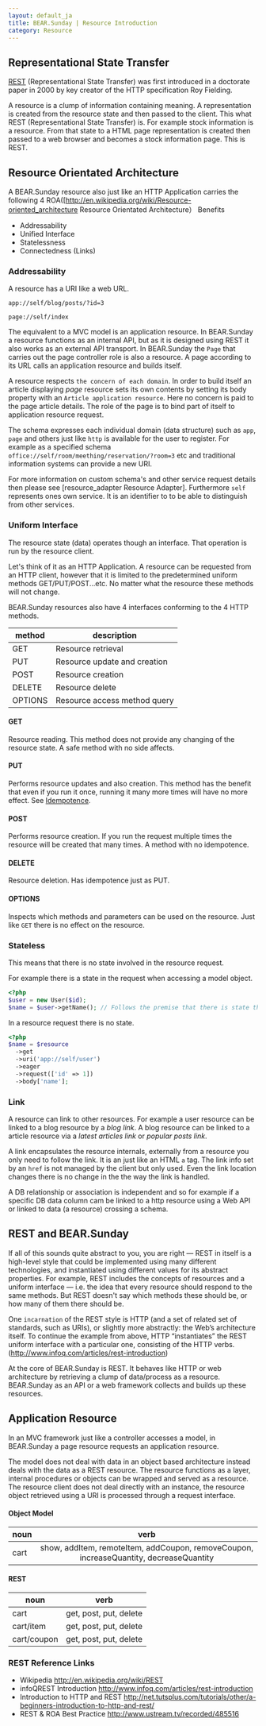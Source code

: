 ```yaml
---
layout: default_ja
title: BEAR.Sunday | Resource Introduction
category: Resource
--- 
```


## Representational State Transfer

[REST](http://en.wikipedia.org/wiki/REST) (Representational State Transfer) was first introduced in a doctorate paper in 2000 by key creator of the HTTP specification Roy Fielding.

A resource is a clump of information containing meaning. A representation is created from the resource state and then passed to the client. This what REST (Representational State Transfer) is. For example stock information is a resource. From that state to a HTML page representation is created then passed to a web browser and becomes a stock information page. This is REST.

## Resource Orientated Architecture
A BEAR.Sunday resource also just like an HTTP Application carries the following 4 ROA([http://en.wikipedia.org/wiki/Resource-oriented_architecture Resource Orientated Architecture） Benefits

 * Addressability
 * Unified Interface
 * Statelessness
 * Connectedness (Links)

### Addressability 

A resource has a URI like a web URL.

```
app://self/blog/posts/?id=3
```

```
page://self/index
```

The equivalent to a MVC model is an application resource. In BEAR.Sunday a resource functions as an internal API, but as it is designed using REST it also works as an external API transport. In BEAR.Sunday the `Page` that carries out the page controller role is also a resource. A page according to its URL calls an application resource and builds itself.

A resource respects `the concern of each domain`. In order to build itself an article displaying *page* resource sets its own contents by setting its body property with an `Article application resource`. Here no concern is paid to the page article details. The role of the page is to bind part of itself to application resource request.

The schema expresses each individual domain (data structure) such as `app`, `page` and others just like `http` is available for the user to register. For example as a specified schema `office://self/room/meething/reservation/?room=3` etc and traditional information systems can provide a new URI.

For more information on custom schema's and other service request details then please see [resource_adapter Resource Adapter]. Furthermore `self` represents ones own service. It is an identifier to to be able to distinguish from other services.

### Uniform Interface 

The resource state (data) operates though an interface. That operation is run by the resource client. 

Let's think of it as an HTTP Application. A resource can be requested from an HTTP client, however that it is limited to the predetermined uniform methods GET/PUT/POST...etc. No matter what the resource these methods will not change.

BEAR.Sunday resources also have 4 interfaces conforming to the 4 HTTP methods.

| **method** | **description**|
|--------|------------|
| GET | Resource retrieval |
| PUT | Resource update and creation |
| POST | Resource creation |
| DELETE | Resource delete |
| OPTIONS | Resource access method query |

#### GET 
Resource reading. This method does not provide any changing of the resource state. A safe method with no side affects.

#### PUT 
Performs resource updates and also creation. This method has the benefit that even if you run it once, running it many more times will have no more effect. See [Idempotence](http://en.wikipedia.org/wiki/Idempotence).

#### POST 
Performs resource creation. If you run the request multiple times the resource will be created that many times. A method with no idempotence.

#### DELETE 
Resource deletion. Has idempotence just as PUT.

#### OPTIONS 
Inspects which methods and parameters can be used on the resource. Just like `GET` there is no effect on the resource.

### Stateless

This means that there is no state involved in the resource request.

For example there is a state in the request when accessing a model object.

```php
<?php
$user = new User($id);
$name = $user->getName(); // Follows the premise that there is state through the setting of $id
```

In a resource request there is no state.

```php
<?php
$name = $resource
  ->get
  ->uri('app://self/user')
  ->eager
  ->request(['id' => 1])
  ->body['name'];
```

### Link

A resource can link to other resources. For example a user resource can be linked to a blog resource by a *blog link*. A blog resource can be linked to a article resource via a *latest articles link* or *popular posts link*.

A link encapsulates the resource internals, externally from a resource you only need to follow the link. It is an just like an HTML `a` tag. The link info set by an `href` is not managed by the client but only used. Even the link location changes there is no change in the the way the link is handled.

A DB relationship or association is independent and so for example if a specific DB data column cam be linked to a http resource using a Web API or linked to data (a resource) crossing a schema.

## REST and BEAR.Sunday

If all of this sounds quite abstract to you, you are right — REST in itself is a high-level style that could be implemented using many different technologies, and instantiated using different values for its abstract properties. For example, REST includes the concepts of resources and a uniform interface — i.e. the idea that every resource should respond to the same methods. But REST doesn't say which methods these should be, or how many of them there should be.

One `incarnation` of the REST style is HTTP (and a set of related set of standards, such as URIs), or slightly more abstractly: the Web’s architecture itself. To continue the example from above, HTTP “instantiates” the REST uniform interface with a particular one, consisting of the HTTP verbs. (http://www.infoq.com/articles/rest-introduction)

At the core of BEAR.Sunday is REST. It behaves like HTTP or web architecture by retrieving a clump of data/process as a resource. BEAR.Sunday as an API or a web framework collects and builds up these resources.

## Application Resource

In an MVC framework just like a controller accesses a model, in BEAR.Sunday a page resource requests an application resource.

The model does not deal with data in an object based architecture instead deals with the data as a REST resource. The resource functions as a layer, internal procedures or objects can be wrapped and served as a resource. The resource client does not deal directly with an instance,
the resource object retrieved using a URI is processed through a request interface.

#### Object Model

| noun| verb |
|-----|:----:|
| cart | show, addItem, remoteItem, addCoupon, removeCoupon, increaseQuantity, decreaseQuantity |


#### REST

| noun | verb |
|------|------|
| cart | get, post, put, delete |
| cart/item | get, post, put, delete |
| cart/coupon | get, post, put, delete |


### REST Reference Links

 * Wikipedia http://en.wikipedia.org/wiki/REST
 * infoQREST Introduction http://www.infoq.com/articles/rest-introduction
 * Introduction to HTTP and REST http://net.tutsplus.com/tutorials/other/a-beginners-introduction-to-http-and-rest/
 * REST & ROA Best Practice http://www.ustream.tv/recorded/485516